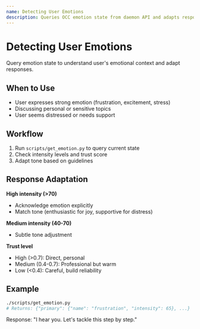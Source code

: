 ```yaml
---
name: Detecting User Emotions
description: Queries OCC emotion state from daemon API and adapts response tone. Use when user expresses strong feelings, discusses personal matters, or seems distressed.
---
```


# Detecting User Emotions

Query emotion state to understand user's emotional context and adapt responses.

## When to Use

- User expresses strong emotion (frustration, excitement, stress)
- Discussing personal or sensitive topics
- User seems distressed or needs support

## Workflow

1. Run `scripts/get_emotion.py` to query current state
2. Check intensity levels and trust score
3. Adapt tone based on guidelines

## Response Adaptation

**High intensity (>70)**
- Acknowledge emotion explicitly
- Match tone (enthusiastic for joy, supportive for distress)

**Medium intensity (40-70)**
- Subtle tone adjustment

**Trust level**
- High (>0.7): Direct, personal
- Medium (0.4-0.7): Professional but warm
- Low (<0.4): Careful, build reliability

## Example

```bash
./scripts/get_emotion.py
# Returns: {"primary": {"name": "frustration", "intensity": 65}, ...}
```

Response: "I hear you. Let's tackle this step by step."

